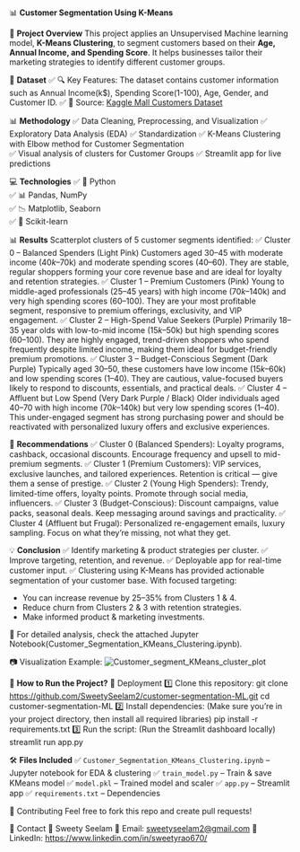 📊 ********Customer Segmentation Using K-Means********

📝 **Project Overview**
This project applies an Unsupervised Machine learning model, **K-Means Clustering**, to segment customers based on their **Age, Annual Income, and Spending Score**. It helps businesses tailor their marketing strategies to identify different customer groups.

📂 **Dataset**
✅ 🔍 Key Features: The dataset contains customer information such as Annual Income(k$), Spending Score(1-100), Age, Gender, and Customer ID.
✅ 📄 Source: [Kaggle Mall Customers Dataset](https://www.kaggle.com/vjchoudhary7/customer-segmentation-tutorial-in-python)

📊 **Methodology**
✅ Data Cleaning, Preprocessing, and Visualization
✅ Exploratory Data Analysis (EDA)
✅ Standardization
✅ K-Means Clustering with Elbow method for Customer Segmentation  
✅ Visual analysis of clusters for Customer Groups
✅ Streamlit app for live predictions

💻 **Technologies**
✅ 🐍 Python  
✅ 📊 Pandas, NumPy  
✅ 📉 Matplotlib, Seaborn  
✅ 📡 Scikit-learn  

📊 **Results**
Scatterplot clusters of 5 customer segments identified:
✅ Cluster 0 – Balanced Spenders (Light Pink)
Customers aged 30–45 with moderate income ($40k–$70k) and moderate spending scores (40–60). They are stable, regular shoppers forming your core revenue base and are ideal for loyalty and retention strategies.
✅ Cluster 1 – Premium Customers (Pink)
Young to middle-aged professionals (25–45 years) with high income ($70k–$140k) and very high spending scores (60–100). They are your most profitable segment, responsive to premium offerings, exclusivity, and VIP engagement.
✅ Cluster 2 – High-Spend Value Seekers (Purple)
Primarily 18–35 year olds with low-to-mid income ($15k–$50k) but high spending scores (60–100). They are highly engaged, trend-driven shoppers who spend frequently despite limited income, making them ideal for budget-friendly premium promotions.
✅ Cluster 3 – Budget-Conscious Segment (Dark Purple)
Typically aged 30–50, these customers have low income ($15k–$60k) and low spending scores (1–40). They are cautious, value-focused buyers likely to respond to discounts, essentials, and practical deals.
✅ Cluster 4 – Affluent but Low Spend (Very Dark Purple / Black)
Older individuals aged 40–70 with high income ($70k–$140k) but very low spending scores (1–40). This under-engaged segment has strong purchasing power and should be reactivated with personalized luxury offers and exclusive experiences.

🧠 **Recommendations**
✅ Cluster 0 (Balanced Spenders):
Loyalty programs, cashback, occasional discounts.
Encourage frequency and upsell to mid-premium segments.
✅ Cluster 1 (Premium Customers):
VIP services, exclusive launches, and tailored experiences.
Retention is critical — give them a sense of prestige.
✅ Cluster 2 (Young High Spenders):
Trendy, limited-time offers, loyalty points.
Promote through social media, influencers.
✅ Cluster 3 (Budget-Conscious):
Discount campaigns, value packs, seasonal deals.
Keep messaging around savings and practicality.
✅ Cluster 4 (Affluent but Frugal):
Personalized re-engagement emails, luxury sampling.
Focus on what they’re missing, not what they get.

💡 **Conclusion**
✅ Identify marketing & product strategies per cluster.
✅ Improve targeting, retention, and revenue.
✅ Deployable app for real-time customer input.
✅ Clustering using K-Means has provided actionable segmentation of your customer base. With focused targeting:
   - You can increase revenue by 25–35% from Clusters 1 & 4.
   - Reduce churn from Clusters 2 & 3 with retention strategies.
   - Make informed product & marketing investments.

📌 For detailed analysis, check the attached Jupyter Notebook(Customer_Segmentation_KMeans_Clustering.ipynb).

📷 Visualization Example:
![Customer_segment_KMeans_cluster_plot](https://github.com/user-attachments/assets/4aad82c4-b9a3-4d0a-b7e5-9aae31b63f39)

📜 **How to Run the Project?**
🚀 Deployment
1️⃣ Clone this repository:
      git clone https://github.com/SweetySeelam2/customer-segmentation-ML.git
      cd customer-segmentation-ML
2️⃣ Install dependencies: (Make sure you’re in your project directory, then install all required libraries)
      pip install -r requirements.txt
3️⃣ Run the script: (Run the Streamlit dashboard locally)
      streamlit run app.py

🛠️ **Files Included**
✅ `Customer_Segmentation_KMeans_Clustering.ipynb` – Jupyter notebook for EDA & clustering
✅ `train_model.py` – Train & save KMeans model
✅ `model.pkl` – Trained model and scaler
✅ `app.py` – Streamlit app
✅ `requirements.txt` – Dependencies


   


🤝 Contributing
Feel free to fork this repo and create pull requests!

📩 Contact
👤 Sweety Seelam
📧 Email: sweetyseelam2@gmail.com
🔗 LinkedIn: https://www.linkedin.com/in/sweetyrao670/
